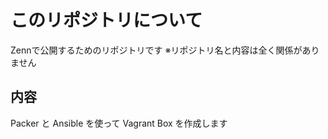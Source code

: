 # このリポジトリについて
Zennで公開するためのリポジトリです
※リポジトリ名と内容は全く関係がありません

## 内容
Packer と Ansible を使って Vagrant Box を作成します

